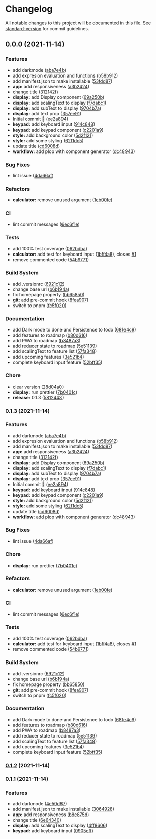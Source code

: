 # Changelog

All notable changes to this project will be documented in this file. See [standard-version](https://github.com/conventional-changelog/standard-version) for commit guidelines.

## 0.0.0 (2021-11-14)


### Features

* add darkmode ([aba7e4b](https://github.com/JordanMaduro/calculator/commit/aba7e4b088d9d9592d5d3595a1aed086cec921c7))
* add expresion evaluation and functions ([b58b912](https://github.com/JordanMaduro/calculator/commit/b58b9123060b40a7c76eb04a7353c1a2168f9cff))
* add manifest.json to make installable ([53fdd87](https://github.com/JordanMaduro/calculator/commit/53fdd876743153ddf6df0877a0b4c1e7ca2cca6f))
* **app:** add responsiveness ([a3b2424](https://github.com/JordanMaduro/calculator/commit/a3b2424253174fbbd7b2655792fbb84ca8c000e3))
* change title ([312142f](https://github.com/JordanMaduro/calculator/commit/312142f88667701d7f1d90648e70e7074fe59abd))
* **display:** add Display component ([69a250b](https://github.com/JordanMaduro/calculator/commit/69a250b2918285b5d74b1610c85b3635605a3c06))
* **display:** add scalingText to display ([f7dabc1](https://github.com/JordanMaduro/calculator/commit/f7dabc18fc5a0bf9345f62cf6953a3e2e9abd829))
* **display:** add subText to display ([9704b7a](https://github.com/JordanMaduro/calculator/commit/9704b7ad23b95a3f1e98fe7f667d9de6b87ab068))
* **display:** add text prop ([357ee91](https://github.com/JordanMaduro/calculator/commit/357ee918a932bb930720155a366f60dce69cea4b))
* Initial commit 🎉 ([ee2a894](https://github.com/JordanMaduro/calculator/commit/ee2a894f5c4048812f864342a8bf6656a863f029))
* **keypad:** add keyboard input ([914c848](https://github.com/JordanMaduro/calculator/commit/914c8483112502b5c82d77ba766be11b0e21a931))
* **keypad:** add keypad component ([c2201a9](https://github.com/JordanMaduro/calculator/commit/c2201a9f994b5a9472b0f72225c52f3dbcc55776))
* **style:** add background color ([5d2f121](https://github.com/JordanMaduro/calculator/commit/5d2f121578db71699fe2adfaf4c13bc06f9bcdd3))
* **style:** add some styling ([62f1dc5](https://github.com/JordanMaduro/calculator/commit/62f1dc5b0fe452ab4400af07ad37d3d34e6db96b))
* update title ([cd6008d](https://github.com/JordanMaduro/calculator/commit/cd6008d4426a2d1ee8b8fbc7e0f6c6eddba7aee4))
* **workflow:** add plop with component generator ([dc48943](https://github.com/JordanMaduro/calculator/commit/dc48943c14db6d1e6321f5abcc99019885f564e6))


### Bug Fixes

* lint issue ([4da66af](https://github.com/JordanMaduro/calculator/commit/4da66af7865382f22ada3da46695ab84458573a9))


### Refactors

* **calculator:** remove unused argument ([1eb00fe](https://github.com/JordanMaduro/calculator/commit/1eb00fee612d4c55c930fc5baca0821603d68b18))


### CI

* lint commit messages ([6ec6f1e](https://github.com/JordanMaduro/calculator/commit/6ec6f1ed017f35218f0fe1e7bb7bcce46124eb57))


### Tests

* add 100% test coverage ([062bdba](https://github.com/JordanMaduro/calculator/commit/062bdba91f5204ed18ec9263014d1decf59e5130))
* **calculator:** add test for keyboard input ([1bff4a8](https://github.com/JordanMaduro/calculator/commit/1bff4a8a2ab09867d9d1cab7563650cb9d81fc12)), closes [#1](https://github.com/JordanMaduro/calculator/issues/1)
* remove commented code ([54b9771](https://github.com/JordanMaduro/calculator/commit/54b9771812fb7f058c913463440c6ba27bbfba38))


### Build System

* add .versionrc ([6921c12](https://github.com/JordanMaduro/calculator/commit/6921c124d940d3490b61d26b4c09eeacf4480447))
* change base url ([b6b194a](https://github.com/JordanMaduro/calculator/commit/b6b194ab2832ce267fd67d8bc30abac6f064546e))
* fix homepage property ([bb65850](https://github.com/JordanMaduro/calculator/commit/bb658507814c2ab91b6fe787b82265ab9b054325))
* **git:** add pre-commit hook ([8fea907](https://github.com/JordanMaduro/calculator/commit/8fea907876f7b301a319063bd595508cd11c3206))
* switch to pnpm ([fc5f020](https://github.com/JordanMaduro/calculator/commit/fc5f0206e71d9dd92ac711f1156f42639f158656))


### Documentation

* add Dark mode to done and Persistence to todo ([681e4c9](https://github.com/JordanMaduro/calculator/commit/681e4c9d6ea8aa35782f3e3afd147fe887162905))
* add features to roadmap ([b80d616](https://github.com/JordanMaduro/calculator/commit/b80d616b5b81d2c59936c340161a9c6e4641708e))
* add PWA to roadmap ([b8487a3](https://github.com/JordanMaduro/calculator/commit/b8487a3b51a01d8eaefd1671f3eb85c71e0121ea))
* add reducer state to roadmap ([5e51139](https://github.com/JordanMaduro/calculator/commit/5e5113934593a0c2bf436cec6d0a67da0f0c945d))
* add scalingText to feature list ([57fa348](https://github.com/JordanMaduro/calculator/commit/57fa348db9834d670f757c9433a4eb2d07a21459))
* add upcoming features ([3e521b4](https://github.com/JordanMaduro/calculator/commit/3e521b4275e5540387a9bf782dd6b520f400afcd))
* complete keyboard input feature ([52bff35](https://github.com/JordanMaduro/calculator/commit/52bff35a49092197117dc4bd5b4a32a1e1626d53))


### Chore

* clear version ([28d04a0](https://github.com/JordanMaduro/calculator/commit/28d04a0c9dae010c60e22d2fc848a098a860abdd))
* **display:** run prettier ([7b0401c](https://github.com/JordanMaduro/calculator/commit/7b0401c1a1e893ca96451896a455460655da29f9))
* **release:** 0.1.3 ([5812443](https://github.com/JordanMaduro/calculator/commit/58124434869847eb68eca32350584d0a7687591d))

### 0.1.3 (2021-11-14)


### Features

* add darkmode ([aba7e4b](https://github.com/JordanMaduro/calculator/commit/aba7e4b088d9d9592d5d3595a1aed086cec921c7))
* add expresion evaluation and functions ([b58b912](https://github.com/JordanMaduro/calculator/commit/b58b9123060b40a7c76eb04a7353c1a2168f9cff))
* add manifest.json to make installable ([53fdd87](https://github.com/JordanMaduro/calculator/commit/53fdd876743153ddf6df0877a0b4c1e7ca2cca6f))
* **app:** add responsiveness ([a3b2424](https://github.com/JordanMaduro/calculator/commit/a3b2424253174fbbd7b2655792fbb84ca8c000e3))
* change title ([312142f](https://github.com/JordanMaduro/calculator/commit/312142f88667701d7f1d90648e70e7074fe59abd))
* **display:** add Display component ([69a250b](https://github.com/JordanMaduro/calculator/commit/69a250b2918285b5d74b1610c85b3635605a3c06))
* **display:** add scalingText to display ([f7dabc1](https://github.com/JordanMaduro/calculator/commit/f7dabc18fc5a0bf9345f62cf6953a3e2e9abd829))
* **display:** add subText to display ([9704b7a](https://github.com/JordanMaduro/calculator/commit/9704b7ad23b95a3f1e98fe7f667d9de6b87ab068))
* **display:** add text prop ([357ee91](https://github.com/JordanMaduro/calculator/commit/357ee918a932bb930720155a366f60dce69cea4b))
* Initial commit 🎉 ([ee2a894](https://github.com/JordanMaduro/calculator/commit/ee2a894f5c4048812f864342a8bf6656a863f029))
* **keypad:** add keyboard input ([914c848](https://github.com/JordanMaduro/calculator/commit/914c8483112502b5c82d77ba766be11b0e21a931))
* **keypad:** add keypad component ([c2201a9](https://github.com/JordanMaduro/calculator/commit/c2201a9f994b5a9472b0f72225c52f3dbcc55776))
* **style:** add background color ([5d2f121](https://github.com/JordanMaduro/calculator/commit/5d2f121578db71699fe2adfaf4c13bc06f9bcdd3))
* **style:** add some styling ([62f1dc5](https://github.com/JordanMaduro/calculator/commit/62f1dc5b0fe452ab4400af07ad37d3d34e6db96b))
* update title ([cd6008d](https://github.com/JordanMaduro/calculator/commit/cd6008d4426a2d1ee8b8fbc7e0f6c6eddba7aee4))
* **workflow:** add plop with component generator ([dc48943](https://github.com/JordanMaduro/calculator/commit/dc48943c14db6d1e6321f5abcc99019885f564e6))


### Bug Fixes

* lint issue ([4da66af](https://github.com/JordanMaduro/calculator/commit/4da66af7865382f22ada3da46695ab84458573a9))


### Chore

* **display:** run prettier ([7b0401c](https://github.com/JordanMaduro/calculator/commit/7b0401c1a1e893ca96451896a455460655da29f9))


### Refactors

* **calculator:** remove unused argument ([1eb00fe](https://github.com/JordanMaduro/calculator/commit/1eb00fee612d4c55c930fc5baca0821603d68b18))


### CI

* lint commit messages ([6ec6f1e](https://github.com/JordanMaduro/calculator/commit/6ec6f1ed017f35218f0fe1e7bb7bcce46124eb57))


### Tests

* add 100% test coverage ([062bdba](https://github.com/JordanMaduro/calculator/commit/062bdba91f5204ed18ec9263014d1decf59e5130))
* **calculator:** add test for keyboard input ([1bff4a8](https://github.com/JordanMaduro/calculator/commit/1bff4a8a2ab09867d9d1cab7563650cb9d81fc12)), closes [#1](https://github.com/JordanMaduro/calculator/issues/1)
* remove commented code ([54b9771](https://github.com/JordanMaduro/calculator/commit/54b9771812fb7f058c913463440c6ba27bbfba38))


### Build System

* add .versionrc ([6921c12](https://github.com/JordanMaduro/calculator/commit/6921c124d940d3490b61d26b4c09eeacf4480447))
* change base url ([b6b194a](https://github.com/JordanMaduro/calculator/commit/b6b194ab2832ce267fd67d8bc30abac6f064546e))
* fix homepage property ([bb65850](https://github.com/JordanMaduro/calculator/commit/bb658507814c2ab91b6fe787b82265ab9b054325))
* **git:** add pre-commit hook ([8fea907](https://github.com/JordanMaduro/calculator/commit/8fea907876f7b301a319063bd595508cd11c3206))
* switch to pnpm ([fc5f020](https://github.com/JordanMaduro/calculator/commit/fc5f0206e71d9dd92ac711f1156f42639f158656))


### Documentation

* add Dark mode to done and Persistence to todo ([681e4c9](https://github.com/JordanMaduro/calculator/commit/681e4c9d6ea8aa35782f3e3afd147fe887162905))
* add features to roadmap ([b80d616](https://github.com/JordanMaduro/calculator/commit/b80d616b5b81d2c59936c340161a9c6e4641708e))
* add PWA to roadmap ([b8487a3](https://github.com/JordanMaduro/calculator/commit/b8487a3b51a01d8eaefd1671f3eb85c71e0121ea))
* add reducer state to roadmap ([5e51139](https://github.com/JordanMaduro/calculator/commit/5e5113934593a0c2bf436cec6d0a67da0f0c945d))
* add scalingText to feature list ([57fa348](https://github.com/JordanMaduro/calculator/commit/57fa348db9834d670f757c9433a4eb2d07a21459))
* add upcoming features ([3e521b4](https://github.com/JordanMaduro/calculator/commit/3e521b4275e5540387a9bf782dd6b520f400afcd))
* complete keyboard input feature ([52bff35](https://github.com/JordanMaduro/calculator/commit/52bff35a49092197117dc4bd5b4a32a1e1626d53))

### [0.1.2](https://github.com/JordanMaduro/calculator/compare/v0.1.1...v0.1.2) (2021-11-14)

### 0.1.1 (2021-11-14)


### Features

* add darkmode ([4e50d67](https://github.com/JordanMaduro/calculator/commit/4e50d67494b69060167ea713b180c48262493341))
* add manifest.json to make installable ([3064928](https://github.com/JordanMaduro/calculator/commit/3064928878aca1a956151dee418967c8e9672284))
* **app:** add responsiveness ([b8e875d](https://github.com/JordanMaduro/calculator/commit/b8e875d7a51abedd25d0326aeff62c6edbccf682))
* change title ([6e64340](https://github.com/JordanMaduro/calculator/commit/6e64340c5861fa3e3b67094b3cf2b8875bfd5d9a))
* **display:** add scalingText to display ([4ff8606](https://github.com/JordanMaduro/calculator/commit/4ff8606f2ddc9275d84b5f5c024e61603369249e))
* **keypad:** add keyboard input ([0905eff](https://github.com/JordanMaduro/calculator/commit/0905eff4656524e8cf2f6499f78cd6abc2ccc016))
